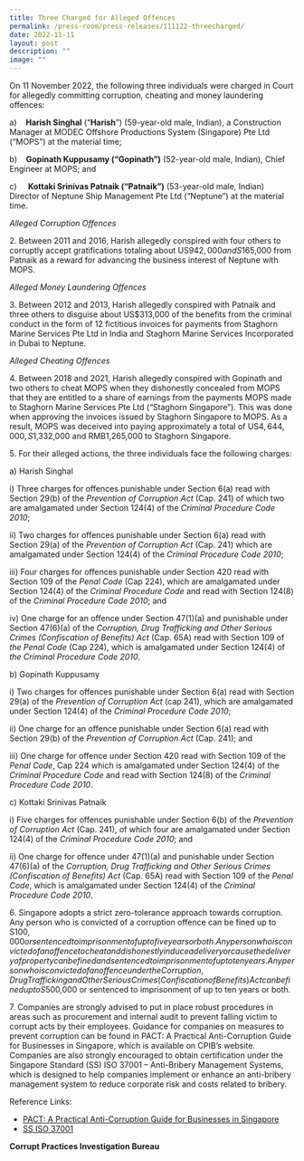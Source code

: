 ```yaml
---
title: Three Charged for Alleged Offences
permalink: /press-room/press-releases/111122-threecharged/
date: 2022-11-11
layout: post
description: ""
image: ""
---
```

On 11 November 2022, the following three individuals were charged in Court for allegedly committing corruption, cheating and money laundering offences:

a)    **Harish Singhal** (“**Harish**”) (59-year-old male, Indian), a Construction Manager at MODEC Offshore Productions System (Singapore) Pte Ltd (“MOPS”) at the material time;

b)    **Gopinath Kuppusamy (“Gopinath”)** (52-year-old male, Indian), Chief Engineer at MOPS; and

c)     **Kottaki Srinivas Patnaik (“Patnaik”)** (53-year-old male, Indian) Director of Neptune Ship Management Pte Ltd (“Neptune”) at the material time.

_Alleged Corruption Offences_

2\. Between 2011 and 2016, Harish allegedly conspired with four others to corruptly accept gratifications totaling about US$942,000 and S$165,000 from Patnaik as a reward for advancing the business interest of Neptune with MOPS.

_Alleged Money Laundering Offences_

3\. Between 2012 and 2013, Harish allegedly conspired with Patnaik and three others to disguise about US$313,000 of the benefits from the criminal conduct in the form of 12 fictitious invoices for payments from Staghorn Marine Services Pte Ltd in India and Staghorn Marine Services Incorporated in Dubai to Neptune. 

_Alleged Cheating Offences_

4\. Between 2018 and 2021, Harish allegedly conspired with Gopinath and two others to cheat MOPS when they dishonestly concealed from MOPS that they are entitled to a share of earnings from the payments MOPS made to Staghorn Marine Services Pte Ltd (“Staghorn Singapore”). This was done when approving the invoices issued by Staghorn Singapore to MOPS. As a result, MOPS was deceived into paying approximately a total of US$4,644,000, S$1,332,000 and RMB1,265,000 to Staghorn Singapore.

5\. For their alleged actions, the three individuals face the following charges:

a) Harish Singhal

i) Three charges for offences punishable under Section 6(a) read with Section 29(b) of the _Prevention of Corruption Act_ (Cap. 241) of which two are amalgamated under Section 124(4) of the _Criminal Procedure Code 2010_;

ii) Two charges for offences punishable under Section 6(a) read with Section 29(a) of the _Prevention of Corruption Act_ (Cap. 241) which are amalgamated under Section 124(4) of the _Criminal Procedure Code 2010_;

iii) Four charges for offences punishable under Section 420 read with Section 109 of the _Penal Code_ (Cap 224), which are amalgamated under Section 124(4) of the _Criminal Procedure Code_ and read with Section 124(8) of the _Criminal Procedure Code 2010_; and

iv) One charge for an offence under Section 47(1)(a) and punishable under Section 47(6)(a) of the _Corruption, Drug Trafficking and Other Serious Crimes (Confiscation of Benefits) Act_ (Cap. 65A) read with Section 109 of _the Penal Code_ (Cap 224), which is amalgamated under Section 124(4) of _the Criminal Procedure Code 2010_.  

  

b) Gopinath Kuppusamy

i) Two charges for offences punishable under Section 6(a) read with Section 29(a) of the _Prevention of Corruption Act_ (cap 241), which are amalgamated under Section 124(4) of the _Criminal Procedure Code 2010_;

ii) One charge for an offence punishable under Section 6(a) read with Section 29(b) of the _Prevention of Corruption Act_ (Cap. 241); and

iii) One charge for offence under Section 420 read with Section 109 of the _Penal Code_, Cap 224 which is amalgamated under Section 124(4) of the _Criminal Procedure Code_ and read with Section 124(8) of the _Criminal Procedure Code 2010_.

c) Kottaki Srinivas Patnaik

i) Five charges for offences punishable under Section 6(b) of the _Prevention of Corruption Act_ (Cap. 241), of which four are amalgamated under Section 124(4) of the _Criminal Procedure Code 2010_; and

ii) One charge for offence under 47(1)(a) and punishable under Section 47(6)(a) of the _Corruption, Drug Trafficking and Other Serious Crimes (Confiscation of Benefits) Act_ (Cap. 65A) read with Section 109 of the _Penal Code_, which is amalgamated under Section 124(4) of the _Criminal Procedure Code 2010_.

6\. Singapore adopts a strict zero-tolerance approach towards corruption. Any person who is convicted of a corruption offence can be fined up to S$100,000 or sentenced to imprisonment of up to five years or both. Any person who is convicted of an offence to cheat and dishonestly induce a delivery or cause the delivery of property can be fined and sentenced to imprisonment of up to ten years. Any person who is convicted of an offence under the Corruption, Drug Trafficking and Other Serious Crimes (Confiscation of Benefits) Act can be fined up to S$500,000 or sentenced to imprisonment of up to ten years or both.

7\. Companies are strongly advised to put in place robust procedures in areas such as procurement and internal audit to prevent falling victim to corrupt acts by their employees. Guidance for companies on measures to prevent corruption can be found in PACT: A Practical Anti-Corruption Guide for Businesses in Singapore, which is available on CPIB’s website. Companies are also strongly encouraged to obtain certification under the Singapore Standard (SS) ISO 37001 – Anti-Bribery Management Systems, which is designed to help companies implement or enhance an anti-bribery management system to reduce corporate risk and costs related to bribery.

Reference Links:

* [PACT: A Practical Anti-Corruption Guide for Businesses in Singapore](/research-room/publications/anti-corruption-guide-for-businesses/)<br>
* [SS ISO 37001](/research-room/publications/ss-iso-37001/)

**Corrupt Practices Investigation Bureau**

